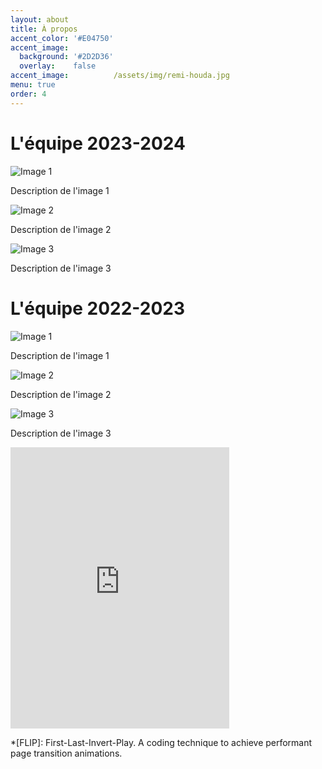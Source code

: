 ```yaml
---
layout: about
title: À propos
accent_color: '#E04750'
accent_image:
  background: '#2D2D36'
  overlay:    false
accent_image:          /assets/img/remi-houda.jpg
menu: true
order: 4
---
```


# L'équipe 2023-2024

<div class="container">
  <div class="image-container">
    <img src="assets/img/membre/Dylan_Looij.jpg" alt="Image 1">
    <p>Description de l'image 1</p>
  </div>
  
  <div class="image-container">
    <img src="assets/img/membre/Dylan_Looij.jpg" alt="Image 2">
    <p>Description de l'image 2</p>
  </div>
  
  <div class="image-container">
    <img src="assets/img/membre/Dylan_Looij.jpg" alt="Image 3">
    <p>Description de l'image 3</p>
  </div>
</div>

# L'équipe 2022-2023

<div class="container">
  <div class="image-container">
    <img src="assets/img/membre/Dylan_Looij.jpg" alt="Image 1">
    <p>Description de l'image 1</p>
  </div>
  
  <div class="image-container">
    <img src="assets/img/membre/Dylan_Looij.jpg" alt="Image 2">
    <p>Description de l'image 2</p>
  </div>
  
  <div class="image-container">
    <img src="assets/img/membre/Dylan_Looij.jpg" alt="Image 3">
    <p>Description de l'image 3</p>
  </div>
</div> 

<iframe id="haWidget" allowtransparency="true" src="https://www.helloasso.com/associations/association-de-robotique-de-l-esiee-amiens/adhesions/adhesion-unimakers/widget-vignette" style="width: 350px; height: 450px; border: none;"></iframe>


[blog]: https://qwtel.com/hydejack/blog/
[portfolio]: https://qwtel.com/hydejack/variations/
[resume]: https://qwtel.com/hydejack/resume/
[download]: https://qwtel.com/download/
[welcome]: https://qwtel.com/hydejack/
[forms]: https://qwtel.com/hydejack/forms-by-example/

[feat]: #features
[news]: #newsletter-subscription-box
[syntax]: #syntax-highlighting
[latex]: #latex-math-blocks

[license]: LICENSE.md
[pro]: licenses/PRO.md
[docs]: docs/7.5.0/index.md

[kit]: https://github.com/qwtel/hydejack-starter-kit/archive/v7.5.0.zip
[src]: https://github.com/qwtel/hydejack
[gem]: https://rubygems.org/gems/jekyll-theme-hydejack
[buy]: https://app.simplegoods.co/i/AQTTVBOE

[gpss]: https://developers.google.com/speed/pagespeed/insights/?url=https%3A%2F%2Fqwtel.com%2Fhydejack%2F
[wiki]: https://github.com/qwtel/hydejack/blob/master/docs/7.5.0/index.md
[pdf]: https://github.com/qwtel/hydejack/releases/download/v7.5.0/Documentation._.Hydejack.pdf
[hy-push-state]: https://qwtel.com/hy-push-state/
[hy-drawer]: https://qwtel.com/hy-drawer/
[rouge]: http://rouge.jneen.net
[katex]: https://khan.github.io/KaTeX/
[tinyletter]: https://tinyletter.com/

*[FLIP]: First-Last-Invert-Play. A coding technique to achieve performant page transition animations.

